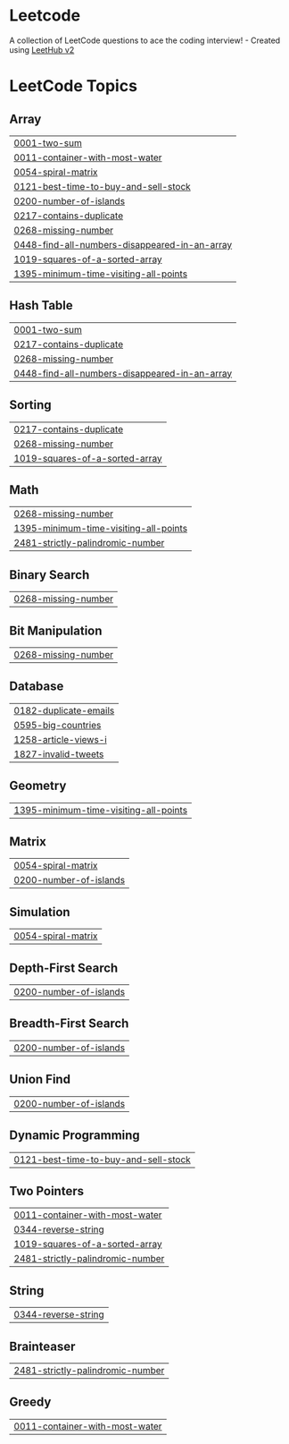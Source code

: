 # Leetcode
A collection of LeetCode questions to ace the coding interview! - Created using [LeetHub v2](https://github.com/arunbhardwaj/LeetHub-2.0)

<!---LeetCode Topics Start-->
# LeetCode Topics
## Array
|  |
| ------- |
| [0001-two-sum](https://github.com/Harsh-it510/Leetcode/tree/master/0001-two-sum) |
| [0011-container-with-most-water](https://github.com/Harsh-it510/Leetcode/tree/master/0011-container-with-most-water) |
| [0054-spiral-matrix](https://github.com/Harsh-it510/Leetcode/tree/master/0054-spiral-matrix) |
| [0121-best-time-to-buy-and-sell-stock](https://github.com/Harsh-it510/Leetcode/tree/master/0121-best-time-to-buy-and-sell-stock) |
| [0200-number-of-islands](https://github.com/Harsh-it510/Leetcode/tree/master/0200-number-of-islands) |
| [0217-contains-duplicate](https://github.com/Harsh-it510/Leetcode/tree/master/0217-contains-duplicate) |
| [0268-missing-number](https://github.com/Harsh-it510/Leetcode/tree/master/0268-missing-number) |
| [0448-find-all-numbers-disappeared-in-an-array](https://github.com/Harsh-it510/Leetcode/tree/master/0448-find-all-numbers-disappeared-in-an-array) |
| [1019-squares-of-a-sorted-array](https://github.com/Harsh-it510/Leetcode/tree/master/1019-squares-of-a-sorted-array) |
| [1395-minimum-time-visiting-all-points](https://github.com/Harsh-it510/Leetcode/tree/master/1395-minimum-time-visiting-all-points) |
## Hash Table
|  |
| ------- |
| [0001-two-sum](https://github.com/Harsh-it510/Leetcode/tree/master/0001-two-sum) |
| [0217-contains-duplicate](https://github.com/Harsh-it510/Leetcode/tree/master/0217-contains-duplicate) |
| [0268-missing-number](https://github.com/Harsh-it510/Leetcode/tree/master/0268-missing-number) |
| [0448-find-all-numbers-disappeared-in-an-array](https://github.com/Harsh-it510/Leetcode/tree/master/0448-find-all-numbers-disappeared-in-an-array) |
## Sorting
|  |
| ------- |
| [0217-contains-duplicate](https://github.com/Harsh-it510/Leetcode/tree/master/0217-contains-duplicate) |
| [0268-missing-number](https://github.com/Harsh-it510/Leetcode/tree/master/0268-missing-number) |
| [1019-squares-of-a-sorted-array](https://github.com/Harsh-it510/Leetcode/tree/master/1019-squares-of-a-sorted-array) |
## Math
|  |
| ------- |
| [0268-missing-number](https://github.com/Harsh-it510/Leetcode/tree/master/0268-missing-number) |
| [1395-minimum-time-visiting-all-points](https://github.com/Harsh-it510/Leetcode/tree/master/1395-minimum-time-visiting-all-points) |
| [2481-strictly-palindromic-number](https://github.com/Harsh-it510/Leetcode/tree/master/2481-strictly-palindromic-number) |
## Binary Search
|  |
| ------- |
| [0268-missing-number](https://github.com/Harsh-it510/Leetcode/tree/master/0268-missing-number) |
## Bit Manipulation
|  |
| ------- |
| [0268-missing-number](https://github.com/Harsh-it510/Leetcode/tree/master/0268-missing-number) |
## Database
|  |
| ------- |
| [0182-duplicate-emails](https://github.com/Harsh-it510/Leetcode/tree/master/0182-duplicate-emails) |
| [0595-big-countries](https://github.com/Harsh-it510/Leetcode/tree/master/0595-big-countries) |
| [1258-article-views-i](https://github.com/Harsh-it510/Leetcode/tree/master/1258-article-views-i) |
| [1827-invalid-tweets](https://github.com/Harsh-it510/Leetcode/tree/master/1827-invalid-tweets) |
## Geometry
|  |
| ------- |
| [1395-minimum-time-visiting-all-points](https://github.com/Harsh-it510/Leetcode/tree/master/1395-minimum-time-visiting-all-points) |
## Matrix
|  |
| ------- |
| [0054-spiral-matrix](https://github.com/Harsh-it510/Leetcode/tree/master/0054-spiral-matrix) |
| [0200-number-of-islands](https://github.com/Harsh-it510/Leetcode/tree/master/0200-number-of-islands) |
## Simulation
|  |
| ------- |
| [0054-spiral-matrix](https://github.com/Harsh-it510/Leetcode/tree/master/0054-spiral-matrix) |
## Depth-First Search
|  |
| ------- |
| [0200-number-of-islands](https://github.com/Harsh-it510/Leetcode/tree/master/0200-number-of-islands) |
## Breadth-First Search
|  |
| ------- |
| [0200-number-of-islands](https://github.com/Harsh-it510/Leetcode/tree/master/0200-number-of-islands) |
## Union Find
|  |
| ------- |
| [0200-number-of-islands](https://github.com/Harsh-it510/Leetcode/tree/master/0200-number-of-islands) |
## Dynamic Programming
|  |
| ------- |
| [0121-best-time-to-buy-and-sell-stock](https://github.com/Harsh-it510/Leetcode/tree/master/0121-best-time-to-buy-and-sell-stock) |
## Two Pointers
|  |
| ------- |
| [0011-container-with-most-water](https://github.com/Harsh-it510/Leetcode/tree/master/0011-container-with-most-water) |
| [0344-reverse-string](https://github.com/Harsh-it510/Leetcode/tree/master/0344-reverse-string) |
| [1019-squares-of-a-sorted-array](https://github.com/Harsh-it510/Leetcode/tree/master/1019-squares-of-a-sorted-array) |
| [2481-strictly-palindromic-number](https://github.com/Harsh-it510/Leetcode/tree/master/2481-strictly-palindromic-number) |
## String
|  |
| ------- |
| [0344-reverse-string](https://github.com/Harsh-it510/Leetcode/tree/master/0344-reverse-string) |
## Brainteaser
|  |
| ------- |
| [2481-strictly-palindromic-number](https://github.com/Harsh-it510/Leetcode/tree/master/2481-strictly-palindromic-number) |
## Greedy
|  |
| ------- |
| [0011-container-with-most-water](https://github.com/Harsh-it510/Leetcode/tree/master/0011-container-with-most-water) |
<!---LeetCode Topics End-->